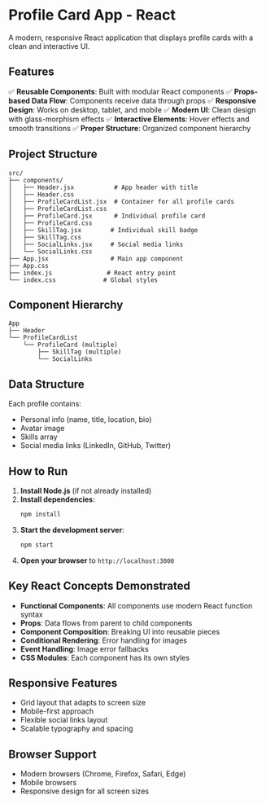 # Profile Card App - React

A modern, responsive React application that displays profile cards with a clean and interactive UI.

## Features

✅ **Reusable Components**: Built with modular React components
✅ **Props-based Data Flow**: Components receive data through props
✅ **Responsive Design**: Works on desktop, tablet, and mobile
✅ **Modern UI**: Clean design with glass-morphism effects
✅ **Interactive Elements**: Hover effects and smooth transitions
✅ **Proper Structure**: Organized component hierarchy

## Project Structure

```
src/
├── components/
│   ├── Header.jsx           # App header with title
│   ├── Header.css
│   ├── ProfileCardList.jsx  # Container for all profile cards
│   ├── ProfileCardList.css
│   ├── ProfileCard.jsx      # Individual profile card
│   ├── ProfileCard.css
│   ├── SkillTag.jsx        # Individual skill badge
│   ├── SkillTag.css
│   ├── SocialLinks.jsx     # Social media links
│   └── SocialLinks.css
├── App.jsx                 # Main app component
├── App.css
├── index.js               # React entry point
└── index.css             # Global styles
```

## Component Hierarchy

```
App
├── Header
└── ProfileCardList
    └── ProfileCard (multiple)
        ├── SkillTag (multiple)
        └── SocialLinks
```

## Data Structure

Each profile contains:
- Personal info (name, title, location, bio)
- Avatar image
- Skills array
- Social media links (LinkedIn, GitHub, Twitter)

## How to Run

1. **Install Node.js** (if not already installed)
2. **Install dependencies**:
   ```bash
   npm install
   ```
3. **Start the development server**:
   ```bash
   npm start
   ```
4. **Open your browser** to `http://localhost:3000`

## Key React Concepts Demonstrated

- **Functional Components**: All components use modern React function syntax
- **Props**: Data flows from parent to child components
- **Component Composition**: Breaking UI into reusable pieces
- **Conditional Rendering**: Error handling for images
- **Event Handling**: Image error fallbacks
- **CSS Modules**: Each component has its own styles

## Responsive Features

- Grid layout that adapts to screen size
- Mobile-first approach
- Flexible social links layout
- Scalable typography and spacing

## Browser Support

- Modern browsers (Chrome, Firefox, Safari, Edge)
- Mobile browsers
- Responsive design for all screen sizes
